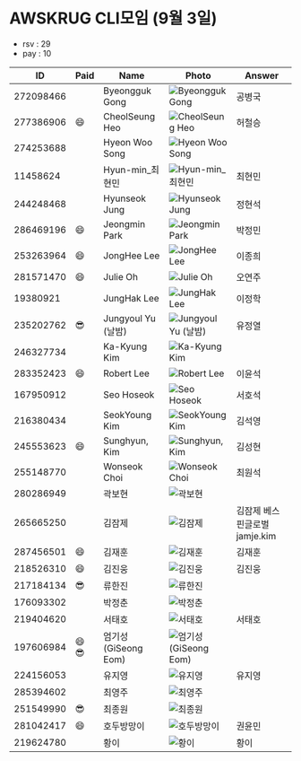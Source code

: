 # AWSKRUG CLI모임 (9월 3일)

* rsv : 29
* pay : 10

ID | Paid | Name | Photo | Answer
-- | ---- | ---- | ----- | ------
272098466 | | Byeongguk Gong | ![Byeongguk Gong](https://secure.meetupstatic.com/photos/member/4/8/2/9/thumb_284118473.jpeg) | 공병국
277386906 | :smile: | CheolSeung Heo | ![CheolSeung Heo](https://secure.meetupstatic.com/photos/member/7/e/a/2/thumb_286472418.jpeg) | 허철승
274253688 | | Hyeon Woo Song | ![Hyeon Woo Song](https://secure.meetupstatic.com/photos/member/1/2/d/c/thumb_285004828.jpeg) |
11458624 | | Hyun-min_최현민 | ![Hyun-min_최현민](https://secure.meetupstatic.com/photos/member/4/a/c/7/thumb_291079143.jpeg) | 최현민
244248468 | | Hyunseok Jung | ![Hyunseok Jung](https://secure.meetupstatic.com/photos/member/5/9/a/d/thumb_273202957.jpeg) | 정현석
286469196 | :smile: | Jeongmin Park | ![Jeongmin Park](https://secure.meetupstatic.com/photos/member/6/8/f/d/thumb_290966877.jpeg) | 박정민
253263964 | :smile: | JongHee Lee | ![JongHee Lee](https://secure.meetupstatic.com/photos/member/3/3/7/2/thumb_276733170.jpeg) | 이종희
281571470 | :smile: | Julie Oh | ![Julie Oh](https://secure.meetupstatic.com/photos/member/8/f/3/1/thumb_288456657.jpeg) | 오연주
19380921 | | JungHak Lee | ![JungHak Lee](https://secure.meetupstatic.com/photos/member/e/0/4/7/thumb_283317415.jpeg) | 이정학
235202762 | :sunglasses: | Jungyoul Yu (날밤) | ![Jungyoul Yu (날밤)](https://secure.meetupstatic.com/photos/member/7/5/f/3/thumb_275550195.jpeg) | 유정열
246327734 | | Ka-Kyung Kim | ![Ka-Kyung Kim](https://secure.meetupstatic.com/photos/member/1/4/9/d/thumb_276905277.jpeg) |
283352423 | :smile: | Robert Lee | ![Robert Lee](https://secure.meetupstatic.com/photos/member/e/8/6/7/thumb_289379495.jpeg) | 이윤석
167950912 | | Seo Hoseok | ![Seo Hoseok](https://secure.meetupstatic.com/photos/member/9/a/3/a/thumb_224799482.jpeg) | 서호석
216380434 | | SeokYoung Kim | ![SeokYoung Kim](https://secure.meetupstatic.com/photos/member/3/6/8/thumb_261720872.jpeg) | 김석영
245553623 | :smile: | Sunghyun, Kim | ![Sunghyun, Kim](https://secure.meetupstatic.com/photos/member/7/9/b/c/thumb_285091164.jpeg) | 김성현
255148770 | | Wonseok Choi | ![Wonseok Choi](https://secure.meetupstatic.com/photos/member/9/c/e/8/thumb_291160168.jpeg) | 최원석
280286949 | | 곽보현 | ![곽보현](https://secure.meetupstatic.com/photos/member/3/c/7/0/thumb_287775472.jpeg) |
265665250 | | 김잠제 | ![김잠제](https://secure.meetupstatic.com/photos/member/e/1/6/4/thumb_286077700.jpeg) | 김잠제 베스핀글로벌 jamje.kim
287456501 | :smile: | 김재훈 | ![김재훈](https://secure.meetupstatic.com/photos/member/7/9/e/c/thumb_291331212.jpeg) | 김재훈
218526310 | :smile: | 김진웅 | ![김진웅](https://secure.meetupstatic.com/photos/member/7/a/0/3/thumb_290911235.jpeg) | 김진웅
217184134 | :sunglasses: | 류한진 | ![류한진](https://secure.meetupstatic.com/photos/member/e/7/d/6/thumb_273659350.jpeg) |
176093302 | | 박정춘 | ![박정춘](https://secure.meetupstatic.com/photos/member/2/c/1/2/thumb_273371282.jpeg) |
219404620 | | 서태호 | ![서태호](https://secure.meetupstatic.com/photos/member/d/e/4/c/thumb_289496908.jpeg) | 서태호
197606984 | :smile: :sunglasses: | 엄기성(GiSeong Eom) | ![엄기성(GiSeong Eom)](https://secure.meetupstatic.com/photos/member/7/5/9/1/thumb_284430097.jpeg) |
224156053 | | 유지영 | ![유지영](https://secure.meetupstatic.com/photos/member/3/8/c/3/thumb_265334531.jpeg) | 유지영
285394602 | | 최영주 | ![최영주](https://secure.meetupstatic.com/photos/member/9/f/6/6/thumb_290440806.jpeg) |
251549990 | :sunglasses: | 최종원 | ![최종원](https://secure.meetupstatic.com/photos/member/3/3/7/d/thumb_278833181.jpeg) |
281042417 | :smile: | 호두방망이 | ![호두방망이](https://secure.meetupstatic.com/photos/member/1/1/e/2/thumb_288184578.jpeg) | 권윤민
219624780 | | 황이 | ![황이](https://secure.meetupstatic.com/photos/member/9/1/0/d/thumb_263197133.jpeg) | 황이
